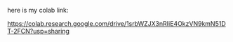 here is my colab link:

https://colab.research.google.com/drive/1srbWZJX3nRIiE4OkzVN9kmN51DT-2FCN?usp=sharing

